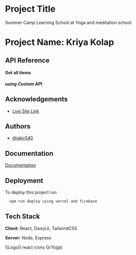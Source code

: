 
# Project Title

Summer Camp Learning School at Yoga and meditation school 
# Project Name: Kriya Kolap



## API Reference

#### Get all items 


##### using Custom API
## Acknowledgements

 - [Live Site Link](https://kriya-kolap.firebaseapp.com/)


## Authors

- [@jakir540](https://github.com/jakir540)


## Documentation

[Documentation](https://linktodocumentation)


## Deployment

To deploy this project run

```bash
  npm run deploy using vercel and firebase
```

## Tech Stack

**Client:** React, DaisyUi, TailwindCSS

**Server:** Node, Express



![Logo]( react icons GrYoga)

